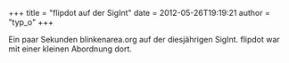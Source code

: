 +++
title = "flipdot auf der SigInt"
date = 2012-05-26T19:19:21
author = "typ_o"
+++
  
  
Ein paar Sekunden blinkenarea.org auf der diesjährigen SigInt. flipdot
war mit einer kleinen Abordnung dort.
